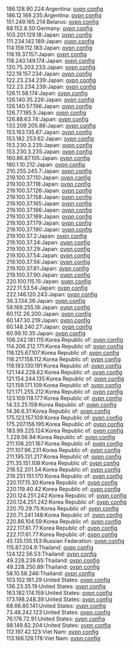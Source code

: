 186.128.90.224:Argentina: [ovpn config](vpn/186_128_90_224.ovpn)  
186.12.169.235:Argentina: [ovpn config](vpn/186_12_169_235.ovpn)  
151.249.165.214:Belarus: [ovpn config](vpn/151_249_165_214.ovpn)  
88.152.8.50:Germany: [ovpn config](vpn/88_152_8_50.ovpn)  
103.201.129.18:Japan: [ovpn config](vpn/103_201_129_18.ovpn)  
111.234.142.189:Japan: [ovpn config](vpn/111_234_142_189.ovpn)  
114.159.112.183:Japan: [ovpn config](vpn/114_159_112_183.ovpn)  
118.19.37.157:Japan: [ovpn config](vpn/118_19_37_157.ovpn)  
118.240.149.174:Japan: [ovpn config](vpn/118_240_149_174.ovpn)  
120.75.203.233:Japan: [ovpn config](vpn/120_75_203_233.ovpn)  
122.19.157.234:Japan: [ovpn config](vpn/122_19_157_234.ovpn)  
122.23.234.239:Japan: [ovpn config](vpn/122_23_234_239.ovpn)  
122.23.234.239:Japan: [ovpn config](vpn/122_23_234_239.ovpn)  
126.11.58.174:Japan: [ovpn config](vpn/126_11_58_174.ovpn)  
126.140.35.226:Japan: [ovpn config](vpn/126_140_35_226.ovpn)  
126.140.57.196:Japan: [ovpn config](vpn/126_140_57_196.ovpn)  
126.77.185.5:Japan: [ovpn config](vpn/126_77_185_5.ovpn)  
126.88.63.74:Japan: [ovpn config](vpn/126_88_63_74.ovpn)  
133.209.205.86:Japan: [ovpn config](vpn/133_209_205_86.ovpn)  
153.163.135.67:Japan: [ovpn config](vpn/153_163_135_67.ovpn)  
153.182.253.62:Japan: [ovpn config](vpn/153_182_253_62.ovpn)  
153.230.3.235:Japan: [ovpn config](vpn/153_230_3_235.ovpn)  
153.230.3.235:Japan: [ovpn config](vpn/153_230_3_235.ovpn)  
160.86.87.105:Japan: [ovpn config](vpn/160_86_87_105.ovpn)  
180.1.10.212:Japan: [ovpn config](vpn/180_1_10_212.ovpn)  
210.255.245.7:Japan: [ovpn config](vpn/210_255_245_7.ovpn)  
219.100.37.110:Japan: [ovpn config](vpn/219_100_37_110.ovpn)  
219.100.37.118:Japan: [ovpn config](vpn/219_100_37_118.ovpn)  
219.100.37.126:Japan: [ovpn config](vpn/219_100_37_126.ovpn)  
219.100.37.158:Japan: [ovpn config](vpn/219_100_37_158.ovpn)  
219.100.37.165:Japan: [ovpn config](vpn/219_100_37_165.ovpn)  
219.100.37.166:Japan: [ovpn config](vpn/219_100_37_166.ovpn)  
219.100.37.169:Japan: [ovpn config](vpn/219_100_37_169.ovpn)  
219.100.37.179:Japan: [ovpn config](vpn/219_100_37_179.ovpn)  
219.100.37.190:Japan: [ovpn config](vpn/219_100_37_190.ovpn)  
219.100.37.2:Japan: [ovpn config](vpn/219_100_37_2.ovpn)  
219.100.37.24:Japan: [ovpn config](vpn/219_100_37_24.ovpn)  
219.100.37.29:Japan: [ovpn config](vpn/219_100_37_29.ovpn)  
219.100.37.54:Japan: [ovpn config](vpn/219_100_37_54.ovpn)  
219.100.37.56:Japan: [ovpn config](vpn/219_100_37_56.ovpn)  
219.100.37.81:Japan: [ovpn config](vpn/219_100_37_81.ovpn)  
219.100.37.90:Japan: [ovpn config](vpn/219_100_37_90.ovpn)  
220.100.115.15:Japan: [ovpn config](vpn/220_100_115_15.ovpn)  
222.11.53.54:Japan: [ovpn config](vpn/222_11_53_54.ovpn)  
222.146.120.243:Japan: [ovpn config](vpn/222_146_120_243.ovpn)  
36.3.134.36:Japan: [ovpn config](vpn/36_3_134_36.ovpn)  
59.169.255.18:Japan: [ovpn config](vpn/59_169_255_18.ovpn)  
60.112.26.200:Japan: [ovpn config](vpn/60_112_26_200.ovpn)  
60.147.30.219:Japan: [ovpn config](vpn/60_147_30_219.ovpn)  
60.148.240.27:Japan: [ovpn config](vpn/60_148_240_27.ovpn)  
60.99.10.35:Japan: [ovpn config](vpn/60_99_10_35.ovpn)  
106.242.181.115:Korea Republic of: [ovpn config](vpn/106_242_181_115.ovpn)  
114.206.212.171:Korea Republic of: [ovpn config](vpn/114_206_212_171.ovpn)  
116.125.67.107:Korea Republic of: [ovpn config](vpn/116_125_67_107.ovpn)  
118.217.158.112:Korea Republic of: [ovpn config](vpn/118_217_158_112.ovpn)  
119.193.130.191:Korea Republic of: [ovpn config](vpn/119_193_130_191.ovpn)  
121.144.228.62:Korea Republic of: [ovpn config](vpn/121_144_228_62.ovpn)  
121.154.244.135:Korea Republic of: [ovpn config](vpn/121_154_244_135.ovpn)  
121.159.171.109:Korea Republic of: [ovpn config](vpn/121_159_171_109.ovpn)  
121.171.255.212:Korea Republic of: [ovpn config](vpn/121_171_255_212.ovpn)  
123.109.118.177:Korea Republic of: [ovpn config](vpn/123_109_118_177.ovpn)  
14.33.25.159:Korea Republic of: [ovpn config](vpn/14_33_25_159.ovpn)  
14.36.6.31:Korea Republic of: [ovpn config](vpn/14_36_6_31.ovpn)  
175.123.157.109:Korea Republic of: [ovpn config](vpn/175_123_157_109.ovpn)  
175.207.156.195:Korea Republic of: [ovpn config](vpn/175_207_156_195.ovpn)  
183.99.225.124:Korea Republic of: [ovpn config](vpn/183_99_225_124.ovpn)  
1.229.56.94:Korea Republic of: [ovpn config](vpn/1_229_56_94.ovpn)  
211.106.201.167:Korea Republic of: [ovpn config](vpn/211_106_201_167.ovpn)  
211.107.96.231:Korea Republic of: [ovpn config](vpn/211_107_96_231.ovpn)  
211.195.131.217:Korea Republic of: [ovpn config](vpn/211_195_131_217.ovpn)  
211.35.151.108:Korea Republic of: [ovpn config](vpn/211_35_151_108.ovpn)  
218.52.201.54:Korea Republic of: [ovpn config](vpn/218_52_201_54.ovpn)  
219.251.151.170:Korea Republic of: [ovpn config](vpn/219_251_151_170.ovpn)  
220.117.15.30:Korea Republic of: [ovpn config](vpn/220_117_15_30.ovpn)  
220.119.40.42:Korea Republic of: [ovpn config](vpn/220_119_40_42.ovpn)  
220.124.251.242:Korea Republic of: [ovpn config](vpn/220_124_251_242.ovpn)  
220.124.251.242:Korea Republic of: [ovpn config](vpn/220_124_251_242.ovpn)  
220.70.29.75:Korea Republic of: [ovpn config](vpn/220_70_29_75.ovpn)  
220.71.241.148:Korea Republic of: [ovpn config](vpn/220_71_241_148.ovpn)  
220.86.104.59:Korea Republic of: [ovpn config](vpn/220_86_104_59.ovpn)  
222.117.61.77:Korea Republic of: [ovpn config](vpn/222_117_61_77.ovpn)  
222.117.61.77:Korea Republic of: [ovpn config](vpn/222_117_61_77.ovpn)  
45.135.135.153:Russian Federation: [ovpn config](vpn/45_135_135_153.ovpn)  
115.87.204.9:Thailand: [ovpn config](vpn/115_87_204_9.ovpn)  
124.122.56.53:Thailand: [ovpn config](vpn/124_122_56_53.ovpn)  
49.228.239.65:Thailand: [ovpn config](vpn/49_228_239_65.ovpn)  
49.228.250.89:Thailand: [ovpn config](vpn/49_228_250_89.ovpn)  
58.10.58.246:Thailand: [ovpn config](vpn/58_10_58_246.ovpn)  
103.102.161.29:United States: [ovpn config](vpn/103_102_161_29.ovpn)  
136.23.35.19:United States: [ovpn config](vpn/136_23_35_19.ovpn)  
163.182.174.159:United States: [ovpn config](vpn/163_182_174_159.ovpn)  
173.198.248.39:United States: [ovpn config](vpn/173_198_248_39.ovpn)  
68.66.80.141:United States: [ovpn config](vpn/68_66_80_141.ovpn)  
73.48.242.123:United States: [ovpn config](vpn/73_48_242_123.ovpn)  
76.176.72.91:United States: [ovpn config](vpn/76_176_72_91.ovpn)  
98.149.82.204:United States: [ovpn config](vpn/98_149_82_204.ovpn)  
112.197.42.123:Viet Nam: [ovpn config](vpn/112_197_42_123.ovpn)  
113.166.128.178:Viet Nam: [ovpn config](vpn/113_166_128_178.ovpn)  
